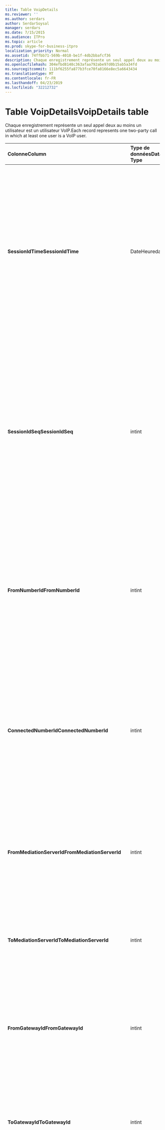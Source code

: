 ```yaml
---
title: Table VoipDetails
ms.reviewer: ''
ms.author: serdars
author: SerdarSoysal
manager: serdars
ms.date: 7/15/2015
ms.audience: ITPro
ms.topic: article
ms.prod: skype-for-business-itpro
localization_priority: Normal
ms.assetid: 74ffbb71-569b-4018-be1f-4db2bbafcf36
description: Chaque enregistrement représente un seul appel deux au moins un utilisateur est un utilisateur VoIP.
ms.openlocfilehash: 304efbd8148c363afaa792abe97d0b15ab5a34fd
ms.sourcegitcommit: 111bf6255fa877b3fce70fa8166e8ec5a6643434
ms.translationtype: MT
ms.contentlocale: fr-FR
ms.lasthandoff: 04/23/2019
ms.locfileid: "32212732"
---
```

# <a name="voipdetails-table"></a><span data-ttu-id="5c15f-103">Table VoipDetails</span><span class="sxs-lookup"><span data-stu-id="5c15f-103">VoipDetails table</span></span>
 
<span data-ttu-id="5c15f-104">Chaque enregistrement représente un seul appel deux au moins un utilisateur est un utilisateur VoIP.</span><span class="sxs-lookup"><span data-stu-id="5c15f-104">Each record represents one two-party call in which at least one user is a VoIP user.</span></span>
  
|<span data-ttu-id="5c15f-105">**Colonne**</span><span class="sxs-lookup"><span data-stu-id="5c15f-105">**Column**</span></span>|<span data-ttu-id="5c15f-106">**Type de données**</span><span class="sxs-lookup"><span data-stu-id="5c15f-106">**Data Type**</span></span>|<span data-ttu-id="5c15f-107">**Clé/Index**</span><span class="sxs-lookup"><span data-stu-id="5c15f-107">**Key/Index**</span></span>|<span data-ttu-id="5c15f-108">**Détails**</span><span class="sxs-lookup"><span data-stu-id="5c15f-108">**Details**</span></span>|
|:-----|:-----|:-----|:-----|
|<span data-ttu-id="5c15f-109">**SessionIdTime**</span><span class="sxs-lookup"><span data-stu-id="5c15f-109">**SessionIdTime**</span></span> <br/> |<span data-ttu-id="5c15f-110">DateHeure</span><span class="sxs-lookup"><span data-stu-id="5c15f-110">datetime</span></span>  <br/> |<span data-ttu-id="5c15f-111">Principal</span><span class="sxs-lookup"><span data-stu-id="5c15f-111">Primary</span></span>  <br/> |<span data-ttu-id="5c15f-112">Heure de la demande de session.</span><span class="sxs-lookup"><span data-stu-id="5c15f-112">Time of session request.</span></span> <span data-ttu-id="5c15f-113">Utilisé en conjonction avec **SessionIdSeq** pour identifier de manière unique une session.</span><span class="sxs-lookup"><span data-stu-id="5c15f-113">Used in conjunction with **SessionIdSeq** to uniquely identify a session.</span></span> <span data-ttu-id="5c15f-114">Consultez le [tableau dans Skype pour Business Server 2015 des boîtes de dialogue](dialogs.md) pour plus d’informations.</span><span class="sxs-lookup"><span data-stu-id="5c15f-114">See the [Dialogs table in Skype for Business Server 2015](dialogs.md) for more information.</span></span> <br/> |
|<span data-ttu-id="5c15f-115">**SessionIdSeq**</span><span class="sxs-lookup"><span data-stu-id="5c15f-115">**SessionIdSeq**</span></span> <br/> |<span data-ttu-id="5c15f-116">int</span><span class="sxs-lookup"><span data-stu-id="5c15f-116">int</span></span>  <br/> |<span data-ttu-id="5c15f-117">Principal</span><span class="sxs-lookup"><span data-stu-id="5c15f-117">Primary</span></span>  <br/> |<span data-ttu-id="5c15f-118">Numéro d’identification pour identifier la session.</span><span class="sxs-lookup"><span data-stu-id="5c15f-118">ID number to identify the session.</span></span> <span data-ttu-id="5c15f-119">Utilisé conjointement avec **SessionIdTime** pour identifier de manière unique une session.</span><span class="sxs-lookup"><span data-stu-id="5c15f-119">Used in conjunction with **SessionIdTime** to uniquely identify a session.</span></span> <span data-ttu-id="5c15f-120">Consultez le [tableau dans Skype pour Business Server 2015 des boîtes de dialogue](dialogs.md) pour plus d’informations.</span><span class="sxs-lookup"><span data-stu-id="5c15f-120">See the [Dialogs table in Skype for Business Server 2015](dialogs.md) for more information.</span></span> <br/> |
|<span data-ttu-id="5c15f-121">**FromNumberId**</span><span class="sxs-lookup"><span data-stu-id="5c15f-121">**FromNumberId**</span></span> <br/> |<span data-ttu-id="5c15f-122">int</span><span class="sxs-lookup"><span data-stu-id="5c15f-122">int</span></span>  <br/> |<span data-ttu-id="5c15f-123">Étrangère</span><span class="sxs-lookup"><span data-stu-id="5c15f-123">Foreign</span></span>  <br/> |<span data-ttu-id="5c15f-124">**PhoneId** de l’appelant.</span><span class="sxs-lookup"><span data-stu-id="5c15f-124">**PhoneId** of the caller.</span></span> <span data-ttu-id="5c15f-125">Consultez le [tableau de téléphones](phones.md) pour plus d’informations.</span><span class="sxs-lookup"><span data-stu-id="5c15f-125">See the [Phones table](phones.md) for more information.</span></span> <span data-ttu-id="5c15f-126">Si non NULL et **FromGatewayId** n’est pas NULL, l’appelant est un utilisateur PSTN.</span><span class="sxs-lookup"><span data-stu-id="5c15f-126">If not NULL and **FromGatewayId** is not NULL, then the caller was a PSTN user.</span></span> <br/> |
|<span data-ttu-id="5c15f-127">**ConnectedNumberId**</span><span class="sxs-lookup"><span data-stu-id="5c15f-127">**ConnectedNumberId**</span></span> <br/> |<span data-ttu-id="5c15f-128">int</span><span class="sxs-lookup"><span data-stu-id="5c15f-128">int</span></span>  <br/> |<span data-ttu-id="5c15f-129">Étrangère</span><span class="sxs-lookup"><span data-stu-id="5c15f-129">Foreign</span></span>  <br/> |<span data-ttu-id="5c15f-130">**PhoneId** du récepteur d’appel.</span><span class="sxs-lookup"><span data-stu-id="5c15f-130">**PhoneId** of the call receiver.</span></span> <span data-ttu-id="5c15f-131">Consultez le [tableau de téléphones](phones.md) pour plus d’informations.</span><span class="sxs-lookup"><span data-stu-id="5c15f-131">See the [Phones table](phones.md) for more information.</span></span> <span data-ttu-id="5c15f-132">Si non NULL et **ToGatewayId** n’est pas NULL, le récepteur de l’appel a un utilisateur PSTN.</span><span class="sxs-lookup"><span data-stu-id="5c15f-132">If not NULL and **ToGatewayId** is not NULL, then the call receiver was a PSTN user.</span></span> <br/> |
|<span data-ttu-id="5c15f-133">**FromMediationServerId**</span><span class="sxs-lookup"><span data-stu-id="5c15f-133">**FromMediationServerId**</span></span> <br/> |<span data-ttu-id="5c15f-134">int</span><span class="sxs-lookup"><span data-stu-id="5c15f-134">int</span></span>  <br/> |<span data-ttu-id="5c15f-135">Étrangère</span><span class="sxs-lookup"><span data-stu-id="5c15f-135">Foreign</span></span>  <br/> |<span data-ttu-id="5c15f-136">Le serveur de médiation que provenant de l’appel.</span><span class="sxs-lookup"><span data-stu-id="5c15f-136">The Mediation Server the call is coming from.</span></span> <span data-ttu-id="5c15f-137">Consultez la [table MediationServers](mediationservers.md) pour plus d’informations.</span><span class="sxs-lookup"><span data-stu-id="5c15f-137">See the [MediationServers table](mediationservers.md) for more information.</span></span> <br/> |
|<span data-ttu-id="5c15f-138">**ToMediationServerId**</span><span class="sxs-lookup"><span data-stu-id="5c15f-138">**ToMediationServerId**</span></span> <br/> |<span data-ttu-id="5c15f-139">int</span><span class="sxs-lookup"><span data-stu-id="5c15f-139">int</span></span>  <br/> |<span data-ttu-id="5c15f-140">Étrangère</span><span class="sxs-lookup"><span data-stu-id="5c15f-140">Foreign</span></span>  <br/> |<span data-ttu-id="5c15f-141">Le serveur de médiation appelée va.</span><span class="sxs-lookup"><span data-stu-id="5c15f-141">The Mediation Server called is going to.</span></span> <span data-ttu-id="5c15f-142">Consultez la [table MediationServers](mediationservers.md) pour plus d’informations.</span><span class="sxs-lookup"><span data-stu-id="5c15f-142">See the [MediationServers table](mediationservers.md) for more information.</span></span> <br/> |
|<span data-ttu-id="5c15f-143">**FromGatewayId**</span><span class="sxs-lookup"><span data-stu-id="5c15f-143">**FromGatewayId**</span></span> <br/> |<span data-ttu-id="5c15f-144">int</span><span class="sxs-lookup"><span data-stu-id="5c15f-144">int</span></span>  <br/> |<span data-ttu-id="5c15f-145">Étrangère</span><span class="sxs-lookup"><span data-stu-id="5c15f-145">Foreign</span></span>  <br/> |<span data-ttu-id="5c15f-146">Passerelle l’appel provient.</span><span class="sxs-lookup"><span data-stu-id="5c15f-146">Gateway the call is coming from.</span></span> <span data-ttu-id="5c15f-147">Consultez le [tableau passerelles Skype pour Business Server 2015](gateways.md) pour plus d’informations.</span><span class="sxs-lookup"><span data-stu-id="5c15f-147">See the [Gateways table in Skype for Business Server 2015](gateways.md) for more information.</span></span> <br/> |
|<span data-ttu-id="5c15f-148">**ToGatewayId**</span><span class="sxs-lookup"><span data-stu-id="5c15f-148">**ToGatewayId**</span></span> <br/> |<span data-ttu-id="5c15f-149">int</span><span class="sxs-lookup"><span data-stu-id="5c15f-149">int</span></span>  <br/> |<span data-ttu-id="5c15f-150">Étrangère</span><span class="sxs-lookup"><span data-stu-id="5c15f-150">Foreign</span></span>  <br/> |<span data-ttu-id="5c15f-151">Passerelle l’appel va.</span><span class="sxs-lookup"><span data-stu-id="5c15f-151">Gateway the call is going to.</span></span> <span data-ttu-id="5c15f-152">Consultez le [tableau passerelles Skype pour Business Server 2015](gateways.md) pour plus d’informations.</span><span class="sxs-lookup"><span data-stu-id="5c15f-152">See the [Gateways table in Skype for Business Server 2015](gateways.md) for more information.</span></span> <br/> |
|<span data-ttu-id="5c15f-153">**DisconnectedbyURIId**</span><span class="sxs-lookup"><span data-stu-id="5c15f-153">**DisconnectedbyURIId**</span></span> <br/> |<span data-ttu-id="5c15f-154">int</span><span class="sxs-lookup"><span data-stu-id="5c15f-154">int</span></span>  <br/> |<span data-ttu-id="5c15f-155">Étrangère</span><span class="sxs-lookup"><span data-stu-id="5c15f-155">Foreign</span></span>  <br/> |<span data-ttu-id="5c15f-156">URI de l’utilisateur qui a déconnecté l’appel, si l’utilisateur possède un URI.</span><span class="sxs-lookup"><span data-stu-id="5c15f-156">URI of the user who disconnected the call, if the user has a URI.</span></span> <span data-ttu-id="5c15f-157">Reportez-vous au [tableau utilisateurs](users.md) pour plus d’informations.</span><span class="sxs-lookup"><span data-stu-id="5c15f-157">See the [Users table](users.md) for more information.</span></span> <br/> |
|<span data-ttu-id="5c15f-158">**DisconnectedbyPhoneId**</span><span class="sxs-lookup"><span data-stu-id="5c15f-158">**DisconnectedbyPhoneId**</span></span> <br/> |<span data-ttu-id="5c15f-159">int</span><span class="sxs-lookup"><span data-stu-id="5c15f-159">int</span></span>  <br/> |<span data-ttu-id="5c15f-160">Étrangère</span><span class="sxs-lookup"><span data-stu-id="5c15f-160">Foreign</span></span>  <br/> |<span data-ttu-id="5c15f-161">ID du téléphone qui a déconnecté l’appel a été déconnecté à partir d’un téléphone.</span><span class="sxs-lookup"><span data-stu-id="5c15f-161">ID of the phone that disconnected the call was disconnected from a phone.</span></span> <span data-ttu-id="5c15f-162">Consultez le [tableau de téléphones](phones.md) pour plus d’informations.</span><span class="sxs-lookup"><span data-stu-id="5c15f-162">See the [Phones table](phones.md) for more information.</span></span> <br/> |
|<span data-ttu-id="5c15f-163">**Heure de dernière modification**</span><span class="sxs-lookup"><span data-stu-id="5c15f-163">**LastModifiedTime**</span></span> <br/> |<span data-ttu-id="5c15f-164">DateTime</span><span class="sxs-lookup"><span data-stu-id="5c15f-164">Datetime</span></span>  <br/> ||<span data-ttu-id="5c15f-165">Pour une utilisation interne par le service de surveillance.</span><span class="sxs-lookup"><span data-stu-id="5c15f-165">For internal use by the Monitoring service.</span></span>  <br/> <span data-ttu-id="5c15f-166">Ce champ est une nouveauté dans Skype pour Business Server 2015.</span><span class="sxs-lookup"><span data-stu-id="5c15f-166">This field was introduced in Skype for Business Server 2015.</span></span>  <br/> |
   

